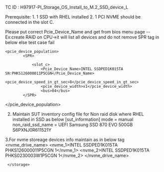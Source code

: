 TC ID : H97917-PI_Storage_OS_Install_to_M.2_SSD_device_L

Prerequisite: 
	1. 1 SSD with RHEL installed
	2. 1 PCI NVME should be connected in the slot C.

	
Please put correct  Pcie_Device_Name  and get from bios menu page -- Ex:create RAID on CPU->it will list all devices
and do not remove SPR tag in below else test case fail

	<pcie_device_population>
            <SPR>

                <slot_c>
                    <Pcie_Device_Name>INTEL SSDPED1K015TA SN:PHKS126000011P5CGN</Pcie_Device_Name>
                    <pcie_device_speed_in_gt_sec>8</pcie_device_speed_in_gt_sec>
                    <pcie_device_width>x1</pcie_device_width>
                    <bus>04</bus>
            </SPR>

  </pcie_device_population>

2. Maintain SUT inventory config file for Non raid disk where RHEL installed in SSD as below
	[sut_information]
	mode = manual
	non_raid_ssd_name = UEFI Samsung SSD 870 EVO 500GB S6PXNJ0R611521Y

3.For nvme storeage devices info maintain as in below <storage> tag
	 <storage>
		  <nvme_drive_name>
				<!-- NVME 1 drive for RAID creation -->
				<nvme_1>INTEL SSDPED1K015TA PHKS126000011P5CGN 1</nvme_1>
				<!-- NVME 2 drive for RAID creation -->
				<nvme_2>INTEL SSDPED1K015TA PHKS0230003W1P5CGN 1</nvme_2>
		  </nvme_drive_name>

	 </storage>

